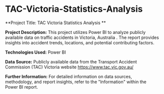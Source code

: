 # TAC-Victoria-Statistics-Analysis

**Project Title: TAC Victoria Statistics Analysis **

**Project Description:** This project utilizes Power BI to analyze publicly available data on traffic accidents in Victoria, Australia . The report provides insights into accident trends, locations, and potential contributing factors.

**Technologies Used:** Power BI

**Data Source:** Publicly available data from the Transport Accident Commission (TAC) Victoria website https://www.tac.vic.gov.au/ 

**Further Information:**
For detailed information on data sources, methodology, and report insights, refer to the "Information" within the Power BI report.
